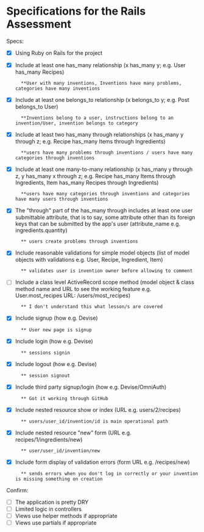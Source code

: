 # Specifications for the Rails Assessment

Specs:
- [x] Using Ruby on Rails for the project
- [X] Include at least one has_many relationship (x has_many y; e.g. User has_many Recipes) 

        **User with many inventions, Inventions have many problems, categories have many inventions 
- [X] Include at least one belongs_to relationship (x belongs_to y; e.g. Post belongs_to User)

        **Inventions belong to a user, instructions belong to an invention/User, invention belongs to category 
- [X] Include at least two has_many through relationships (x has_many y through z; e.g. Recipe has_many Items through Ingredients)

        **users have many problems through inventions / users have many categories through inventions 
- [X] Include at least one many-to-many relationship (x has_many y through z, y has_many x through z;
         e.g. Recipe has_many Items through Ingredients, Item has_many Recipes through Ingredients)

        **users have many categories through inventions and categories have many users through inventions 
- [X] The "through" part of the has_many through includes at least one user submittable attribute, 
        that is to say, some attribute other than its foreign keys that can be submitted by the app's user
        (attribute_name e.g. ingredients.quantity)

        ** users create problems through inventions
- [X] Include reasonable validations for simple model objects (list of model objects with validations 
        e.g. User, Recipe, Ingredient, Item)

        ** validates user is invention owner before allowing to comment
- [ ] Include a class level ActiveRecord scope method (model object & class method name and URL to see 
        the working feature e.g. User.most_recipes URL: /users/most_recipes)

        ** I don't understand this what lesson/s are covered        
- [X] Include signup (how e.g. Devise)

        ** User new page is signup 
- [X] Include login (how e.g. Devise)

        ** sessions signin
- [X] Include logout (how e.g. Devise)

        ** session signout
- [X] Include third party signup/login (how e.g. Devise/OmniAuth)

        ** Got it working through GitHub
- [X] Include nested resource show or index (URL e.g. users/2/recipes)

        ** users/user_id/invention/id is main operational path
- [X] Include nested resource "new" form (URL e.g. recipes/1/ingredients/new)

        ** user/user_id/invention/new
- [X] Include form display of validation errors (form URL e.g. /recipes/new)

        ** sends errors when you don't log in correctly or your invention is missing something on creation

Confirm:
- [ ] The application is pretty DRY
- [ ] Limited logic in controllers
- [ ] Views use helper methods if appropriate
- [ ] Views use partials if appropriate
